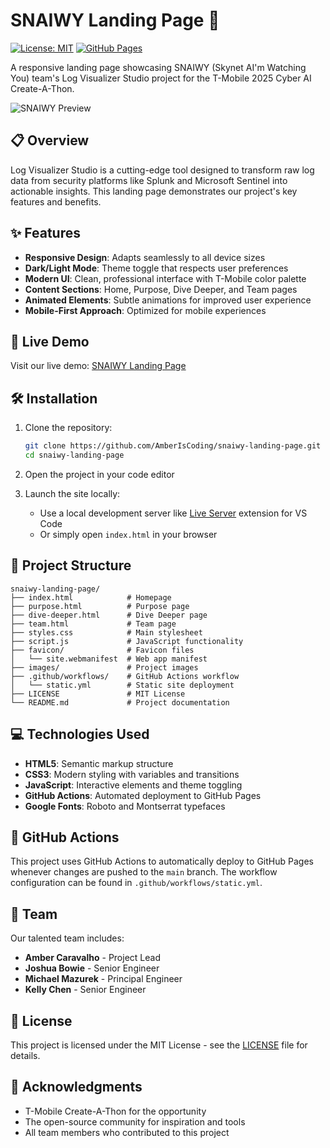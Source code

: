 # SNAIWY Landing Page 🚀

[![License: MIT](https://img.shields.io/badge/License-MIT-blue.svg)](https://opensource.org/licenses/MIT)
[![GitHub Pages](https://img.shields.io/badge/GitHub%20Pages-Deployed-success)](https://amberiscoding.github.io/snaiwy-landing-page/)

A responsive landing page showcasing SNAIWY (Skynet AI'm Watching You) team's Log Visualizer Studio project for the T-Mobile 2025 Cyber AI Create-A-Thon.

![SNAIWY Preview](images/preview.png)

## 📋 Overview

Log Visualizer Studio is a cutting-edge tool designed to transform raw log data from security platforms like Splunk and Microsoft Sentinel into actionable insights. This landing page demonstrates our project's key features and benefits.

## ✨ Features

- **Responsive Design**: Adapts seamlessly to all device sizes
- **Dark/Light Mode**: Theme toggle that respects user preferences
- **Modern UI**: Clean, professional interface with T-Mobile color palette
- **Content Sections**: Home, Purpose, Dive Deeper, and Team pages
- **Animated Elements**: Subtle animations for improved user experience
- **Mobile-First Approach**: Optimized for mobile experiences

## 🚀 Live Demo

Visit our live demo: [SNAIWY Landing Page](https://ambercaravalho.github.io/snaiwy-landing-page/)

## 🛠️ Installation

1. Clone the repository:
   ```bash
   git clone https://github.com/AmberIsCoding/snaiwy-landing-page.git
   cd snaiwy-landing-page
   ```

2. Open the project in your code editor

3. Launch the site locally:
   - Use a local development server like [Live Server](https://marketplace.visualstudio.com/items?itemName=ritwickdey.LiveServer) extension for VS Code
   - Or simply open `index.html` in your browser

## 📂 Project Structure

```
snaiwy-landing-page/
├── index.html            # Homepage
├── purpose.html          # Purpose page
├── dive-deeper.html      # Dive Deeper page  
├── team.html             # Team page
├── styles.css            # Main stylesheet
├── script.js             # JavaScript functionality
├── favicon/              # Favicon files
│   └── site.webmanifest  # Web app manifest
├── images/               # Project images
├── .github/workflows/    # GitHub Actions workflow
│   └── static.yml        # Static site deployment
├── LICENSE               # MIT License
└── README.md             # Project documentation
```

## 💻 Technologies Used

- **HTML5**: Semantic markup structure
- **CSS3**: Modern styling with variables and transitions
- **JavaScript**: Interactive elements and theme toggling
- **GitHub Actions**: Automated deployment to GitHub Pages
- **Google Fonts**: Roboto and Montserrat typefaces

## 🔄 GitHub Actions

This project uses GitHub Actions to automatically deploy to GitHub Pages whenever changes are pushed to the `main` branch. The workflow configuration can be found in `.github/workflows/static.yml`.

## 👥 Team

Our talented team includes:

- **Amber Caravalho** - Project Lead
- **Joshua Bowie** - Senior Engineer
- **Michael Mazurek** - Principal Engineer
- **Kelly Chen** - Senior Engineer

## 📄 License

This project is licensed under the MIT License - see the [LICENSE](LICENSE) file for details.

## 🙌 Acknowledgments

- T-Mobile Create-A-Thon for the opportunity
- The open-source community for inspiration and tools
- All team members who contributed to this project
